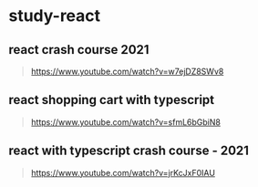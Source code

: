 # study-react

## react crash course 2021

> https://www.youtube.com/watch?v=w7ejDZ8SWv8

## react shopping cart with typescript

> https://www.youtube.com/watch?v=sfmL6bGbiN8

## react with typescript crash course - 2021

> https://www.youtube.com/watch?v=jrKcJxF0IAU
